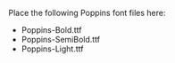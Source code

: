 Place the following Poppins font files here:
- Poppins-Bold.ttf
- Poppins-SemiBold.ttf
- Poppins-Light.ttf
